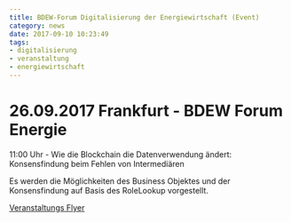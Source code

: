 ```yaml
---
title: BDEW-Forum Digitalisierung der Energiewirtschaft (Event)
category: news
date: 2017-09-10 10:23:49
tags:
- digitalisierung
- veranstaltung
- energiewirtschaft
---
```

# 26.09.2017 Frankfurt - BDEW Forum Energie

11:00 Uhr - Wie die Blockchain die Datenverwendung ändert: Konsensfindung beim Fehlen von Intermediären

Es werden die Möglichkeiten des Business Objektes und der Konsensfindung auf Basis des RoleLookup vorgestellt.

[Veranstaltungs Flyer](/assets/bdew_2017_09_digitalisierung_final.pdf)
